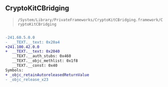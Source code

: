 ## CryptoKitCBridging

> `/System/Library/PrivateFrameworks/CryptoKitCBridging.framework/CryptoKitCBridging`

```diff

-241.60.5.0.0
-  __TEXT.__text: 0x20a4
+241.100.42.0.0
+  __TEXT.__text: 0x2040
   __TEXT.__auth_stubs: 0x460
   __TEXT.__objc_methlist: 0x1f8
   __TEXT.__const: 0x40
Symbols:
+ _objc_retainAutoreleasedReturnValue
- _objc_release_x23

```
